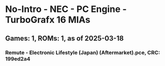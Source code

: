 # No-Intro - NEC - PC Engine - TurboGrafx 16 MIAs
## Games: 1, ROMs: 1, as of 2025-03-18

### Remute - Electronic Lifestyle (Japan) (Aftermarket).pce, CRC: 199ed2a4

